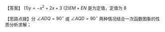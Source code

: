 【答案】 $( 1 ) y = - x ^ { 2 } + 2 x + 3$ $( 2 ) E M + E N$ 是为定值，定值为 8

【思路点拨】分 $\angle A D Q = 9 0 ^ { \circ }$ 或 $\angle A Q D = 9 0 ^ { \circ }$ 两种情况结合一次函数图象的性质分析求解；
